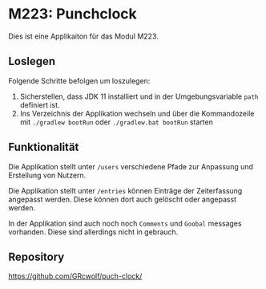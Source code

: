 # M223: Punchclock
Dies ist eine Applikaiton für das Modul M223.

## Loslegen
Folgende Schritte befolgen um loszulegen:
1. Sicherstellen, dass JDK 11 installiert und in der Umgebungsvariable `path` definiert ist.
1. Ins Verzeichnis der Applikation wechseln und über die Kommandozeile mit `./gradlew bootRun` oder `./gradlew.bat bootRun` starten

## Funktionalität
Die Applikation stellt unter `/users` verschiedene Pfade zur Anpassung und Erstellung von Nutzern.

Die Applikation stellt unter `/entries` können Einträge der Zeiterfassung angepasst werden.
Diese können dort auch gelöscht oder angepasst werden.

In der Applikation sind auch noch noch `Comments` und `Goobal` messages vorhanden.
Diese sind allerdings nicht in gebrauch.

## Repository
https://github.com/GRcwolf/puch-clock/